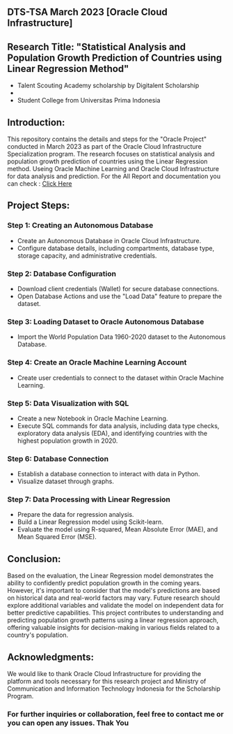 ## DTS-TSA March 2023 [Oracle Cloud Infrastructure]
## Research Title: "Statistical Analysis and Population Growth Prediction of Countries using Linear Regression Method"

  - Talent Scouting Academy scholarship by Digitalent Scholarship
  - 
  - Student College from Universitas Prima Indonesia

## Introduction:
This repository contains the details and steps for the "Oracle Project" conducted in March 2023 as part of the Oracle Cloud Infrastructure Specialization program. The research focuses on statistical analysis and population growth prediction of countries using the Linear Regression method. Useing Oracle Machine Learning and Oracle Cloud Infrastructure for data analysis and prediction. For the All Report and documentation you can check : [Click Here](https://github.com/AldowadSimanjuntak/Project-Oracle-Cloud-MLOps-using-Linear-Regression/blob/main/Report%20of%20PROJECT%20ORACLE.pdf)


## Project Steps:

### Step 1: Creating an Autonomous Database
- Create an Autonomous Database in Oracle Cloud Infrastructure.
- Configure database details, including compartments, database type, storage capacity, and administrative credentials.

### Step 2: Database Configuration
- Download client credentials (Wallet) for secure database connections.
- Open Database Actions and use the "Load Data" feature to prepare the dataset.

### Step 3: Loading Dataset to Oracle Autonomous Database
- Import the World Population Data 1960-2020 dataset to the Autonomous Database.

### Step 4: Create an Oracle Machine Learning Account
- Create user credentials to connect to the dataset within Oracle Machine Learning.

### Step 5: Data Visualization with SQL
- Create a new Notebook in Oracle Machine Learning.
- Execute SQL commands for data analysis, including data type checks, exploratory data analysis (EDA), and identifying countries with the highest population growth in 2020.

### Step 6: Database Connection
- Establish a database connection to interact with data in Python.
- Visualize dataset through graphs.

### Step 7: Data Processing with Linear Regression
- Prepare the data for regression analysis.
- Build a Linear Regression model using Scikit-learn.
- Evaluate the model using R-squared, Mean Absolute Error (MAE), and Mean Squared Error (MSE).

## Conclusion:
Based on the evaluation, the Linear Regression model demonstrates the ability to confidently predict population growth in the coming years. However, it's important to consider that the model's predictions are based on historical data and real-world factors may vary. Future research should explore additional variables and validate the model on independent data for better predictive capabilities.
This project contributes to understanding and predicting population growth patterns using a linear regression approach, offering valuable insights for decision-making in various fields related to a country's population.

## Acknowledgments:
We would like to thank Oracle Cloud Infrastructure for providing the platform and tools necessary for this research project and Ministry of Communication and Information Technology  Indonesia for the Scholarship Program.

### For further inquiries or collaboration, feel free to contact me or you can open any issues. Thak You
